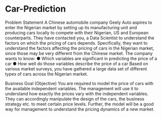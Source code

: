 # Car-Prediction
Problem Statement
A Chinese automobile company Geely Auto aspires to enter the Nigerian market by setting up its manufacturing unit and producing cars locally to compete with their Nigerian, US and European counterparts.
They have contacted you, a Data Scientist to understand the factors on which the pricing of cars depends. Specifically, they want to understand the factors affecting the pricing of cars in the Nigerian market, since those may be very different from the Chinese market. 
The company wants to know:
●	Which variables are significant in predicting the price of a car
●	How well do those variables describe the price of a car
Based on various market surveys, you have gathered a large data set of different types of cars across the Nigerian market.

Business Goal (Objective)
You are required to model the price of cars with the available independent variables. The management will use it to understand how exactly the prices vary with the independent variables. They can accordingly manipulate the design of the cars, the business strategy etc. to meet certain price levels. Further, the model will be a good way for management to understand the pricing dynamics of a new market.
